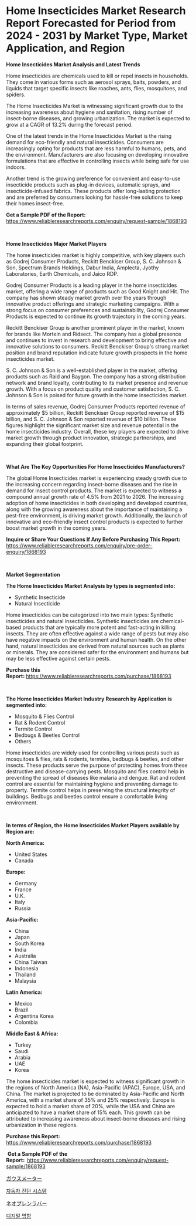 <p><h1>Home Insecticides Market Research Report Forecasted for Period from 2024 -  2031 by Market Type, Market Application, and Region</h1></p><p><strong>Home Insecticides Market Analysis and Latest Trends</strong></p>
<p><p>Home insecticides are chemicals used to kill or repel insects in households. They come in various forms such as aerosol sprays, baits, powders, and liquids that target specific insects like roaches, ants, flies, mosquitoes, and spiders.</p><p>The Home Insecticides Market is witnessing significant growth due to the increasing awareness about hygiene and sanitation, rising number of insect-borne diseases, and growing urbanization. The market is expected to grow at a CAGR of 13.2% during the forecast period.</p><p>One of the latest trends in the Home Insecticides Market is the rising demand for eco-friendly and natural insecticides. Consumers are increasingly opting for products that are less harmful to humans, pets, and the environment. Manufacturers are also focusing on developing innovative formulations that are effective in controlling insects while being safe for use indoors.</p><p>Another trend is the growing preference for convenient and easy-to-use insecticide products such as plug-in devices, automatic sprays, and insecticide-infused fabrics. These products offer long-lasting protection and are preferred by consumers looking for hassle-free solutions to keep their homes insect-free.</p></p>
<p><strong>Get a Sample PDF of the Report:&nbsp;</strong> <a href="https://www.reliableresearchreports.com/enquiry/request-sample/1868193">https://www.reliableresearchreports.com/enquiry/request-sample/1868193</a></p>
<p>&nbsp;</p>
<p><strong>Home Insecticides Major Market Players</strong></p>
<p><p>The home insecticides market is highly competitive, with key players such as Godrej Consumer Products, Reckitt Benckiser Group, S. C. Johnson & Son, Spectrum Brands Holdings, Dabur India, Amplecta, Jyothy Laboratories, Earth Chemicals, and Jaico RDP. </p><p>Godrej Consumer Products is a leading player in the home insecticides market, offering a wide range of products such as Good Knight and Hit. The company has shown steady market growth over the years through innovative product offerings and strategic marketing campaigns. With a strong focus on consumer preferences and sustainability, Godrej Consumer Products is expected to continue its growth trajectory in the coming years.</p><p>Reckitt Benckiser Group is another prominent player in the market, known for brands like Mortein and Ridsect. The company has a global presence and continues to invest in research and development to bring effective and innovative solutions to consumers. Reckitt Benckiser Group's strong market position and brand reputation indicate future growth prospects in the home insecticides market.</p><p>S. C. Johnson & Son is a well-established player in the market, offering products such as Raid and Baygon. The company has a strong distribution network and brand loyalty, contributing to its market presence and revenue growth. With a focus on product quality and customer satisfaction, S. C. Johnson & Son is poised for future growth in the home insecticides market.</p><p>In terms of sales revenue, Godrej Consumer Products reported revenue of approximately $5 billion, Reckitt Benckiser Group reported revenue of $15 billion, and S. C. Johnson & Son reported revenue of $10 billion. These figures highlight the significant market size and revenue potential in the home insecticides industry. Overall, these key players are expected to drive market growth through product innovation, strategic partnerships, and expanding their global footprint.</p></p>
<p>&nbsp;</p>
<p><strong>What Are The Key Opportunities For Home Insecticides Manufacturers?</strong></p>
<p><p>The global Home Insecticides market is experiencing steady growth due to the increasing concern regarding insect-borne diseases and the rise in demand for insect control products. The market is expected to witness a compound annual growth rate of 4.5% from 2021 to 2026. The increasing adoption of home insecticides in both developing and developed countries, along with the growing awareness about the importance of maintaining a pest-free environment, is driving market growth. Additionally, the launch of innovative and eco-friendly insect control products is expected to further boost market growth in the coming years.</p></p>
<p><strong>Inquire or Share Your Questions If Any Before Purchasing This Report:</strong> <a href="https://www.reliableresearchreports.com/enquiry/pre-order-enquiry/1868193">https://www.reliableresearchreports.com/enquiry/pre-order-enquiry/1868193</a></p>
<p>&nbsp;</p>
<p><strong>Market Segmentation</strong></p>
<p><strong>The Home Insecticides Market Analysis by types is segmented into:</strong></p>
<p><ul><li>Synthetic Insecticide</li><li>Natural Insecticide</li></ul></p>
<p><p>Home insecticides can be categorized into two main types: Synthetic insecticides and natural insecticides. Synthetic insecticides are chemical-based products that are typically more potent and fast-acting in killing insects. They are often effective against a wide range of pests but may also have negative impacts on the environment and human health. On the other hand, natural insecticides are derived from natural sources such as plants or minerals. They are considered safer for the environment and humans but may be less effective against certain pests.</p></p>
<p><strong>Purchase this Report:&nbsp;</strong><a href="https://www.reliableresearchreports.com/purchase/1868193">https://www.reliableresearchreports.com/purchase/1868193</a></p>
<p>&nbsp;</p>
<p><strong>The Home Insecticides Market Industry Research by Application is segmented into:</strong></p>
<p><ul><li>Mosquito & Flies Control</li><li>Rat & Rodent Control</li><li>Termite Control</li><li>Bedbugs & Beetles Control</li><li>Others</li></ul></p>
<p><p>Home insecticides are widely used for controlling various pests such as mosquitoes & flies, rats & rodents, termites, bedbugs & beetles, and other insects. These products serve the purpose of protecting homes from these destructive and disease-carrying pests. Mosquito and flies control help in preventing the spread of diseases like malaria and dengue. Rat and rodent control are essential for maintaining hygiene and preventing damage to property. Termite control helps in preserving the structural integrity of buildings. Bedbugs and beetles control ensure a comfortable living environment.</p></p>
<p>&nbsp;</p>
<p><strong>In terms of Region, the Home Insecticides Market Players available by Region are:</strong></p>
<p>
    <p> <strong> North America: </strong>
        <ul>
            <li>United States</li>
            <li>Canada</li>
        </ul>
        </p> 
    <p> <strong> Europe: </strong>
        <ul>
            <li>Germany</li>
            <li>France</li>
            <li>U.K.</li>
            <li>Italy</li>
            <li>Russia</li>
        </ul>
        </p> 
    <p> <strong> Asia-Pacific: </strong>
        <ul>
            <li>China</li>
            <li>Japan</li>
            <li>South Korea</li>
            <li>India</li>
            <li>Australia</li>
            <li>China Taiwan</li>
            <li>Indonesia</li>
            <li>Thailand</li>
            <li>Malaysia</li>
        </ul>
        </p> 
    <p> <strong> Latin America: </strong>
        <ul>
            <li>Mexico</li>
            <li>Brazil</li>
            <li>Argentina Korea</li>
            <li>Colombia</li>
        </ul>
        </p> 
    <p> <strong> Middle East & Africa: </strong>
        <ul>
            <li>Turkey</li>
            <li>Saudi</li>
            <li>Arabia</li>
            <li>UAE</li>
            <li>Korea</li>
        </ul>
    </p>
    </p>
<p><p>The home insecticides market is expected to witness significant growth in the regions of North America (NA), Asia-Pacific (APAC), Europe, USA, and China. The market is projected to be dominated by Asia-Pacific and North America, with a market share of 35% and 25% respectively. Europe is expected to hold a market share of 20%, while the USA and China are anticipated to have a market share of 15% each. This growth can be attributed to increasing awareness about insect-borne diseases and rising urbanization in these regions.</p></p>
<p><strong>Purchase this Report: </strong><a href="https://www.reliableresearchreports.com/purchase/1868193">https://www.reliableresearchreports.com/purchase/1868193</a></p>
<p>&nbsp;<strong>Get a Sample PDF of the Report:&nbsp;&nbsp;</strong><a href="https://www.reliableresearchreports.com/enquiry/request-sample/1868193">https://www.reliableresearchreports.com/enquiry/request-sample/1868193</a></p>
<p><strong></strong></p>
<p><p><a href="https://medium.com/@kamdeall7845/2024%E5%B9%B4%E3%81%8B%E3%82%892031%E5%B9%B4%E3%81%BE%E3%81%A7%E3%81%AE%E6%9C%9F%E9%96%93%E3%81%AB%E4%BA%88%E6%B8%AC%E3%81%95%E3%82%8C%E3%82%8B%E3%82%AC%E3%82%A6%E3%82%B9%E3%83%A1%E3%83%BC%E3%82%BF%E3%83%BC%E5%B8%82%E5%A0%B4%E3%81%AE%E5%88%86%E6%9E%90%E3%81%A8%E3%82%B5%E3%82%A4%E3%82%BA-d7dfa807a228">ガウスメーター</a></p><p><a href="https://medium.com/@lucianmaluan2022/%EC%9E%90%EB%8F%99%EC%B0%A8-%EC%A7%84%EB%8B%A8-%EC%8B%9C%EC%8A%A4%ED%85%9C-%EC%8B%9C%EC%9E%A5-%EA%B7%9C%EB%AA%A8-cagr-%ED%8A%B8%EB%A0%8C%EB%93%9C-2024-2030-1f88202795fe">자동차 진단 시스템</a></p><p><a href="https://medium.com/@hazelnutt83/%E3%83%8D%E3%82%AA%E3%83%97%E3%83%AC%E3%83%B3%E3%82%B4%E3%83%A0%E5%B8%82%E5%A0%B4%E3%81%AF-%E5%B8%82%E5%A0%B4%E3%82%B7%E3%82%A7%E3%82%A2-%E5%B8%82%E5%A0%B4%E5%8B%95%E5%90%91-%E5%B8%82%E5%A0%B4%E6%88%90%E9%95%B7%E3%81%AB%E9%96%A2%E3%81%99%E3%82%8B%E6%83%85%E5%A0%B1%E3%82%92%E6%8F%90%E4%BE%9B%E3%81%97%E3%81%BE%E3%81%99-e816127a625b">ネオプレンラバー</a></p><p><a href="https://medium.com/@flower89678/%EB%94%94%EC%A7%80%ED%84%B8-%EB%B9%84%EC%A6%88%EB%8B%88%EC%8A%A4-%EC%B9%B4%EB%93%9C-%EC%8B%9C%EC%9E%A5-%EB%A9%94%ED%8A%B8%EB%A6%AD%EC%8A%A4%EC%9D%98-%ED%95%B4%EB%8F%85-%EC%8B%9C%EC%9E%A5-%EC%A0%90%EC%9C%A0%EC%9C%A8-%ED%8A%B8%EB%A0%8C%EB%93%9C-%EB%B0%8F-%EC%84%B1%EC%9E%A5-%EC%96%91%EC%83%81-598038ce2ebd">디지털 명함</a></p></p>